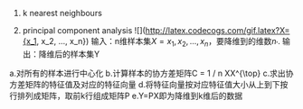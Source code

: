 1. k nearest neighbours

2. principal component analysis 
![](http://latex.codecogs.com/gif.latex?X={x_1, x_2, ..., x_n})
输入：n维样本集$X={x_1, x_2, ..., x_n}$，要降维到的维数$n_{'}$.
输出：降维后的样本集Y

a.对所有的样本进行中心化
b.计算样本的协方差矩阵C = 1 / n XX^{\top}
c.求出协方差矩阵的特征值及对应的特征向量
d.将特征向量按对应特征值大小从上到下按行排列成矩阵，取前k行组成矩阵P
e.Y=PX即为降维到k维后的数据
